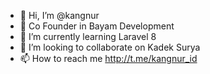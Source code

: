 - 👋 Hi, I’m @kangnur
- 👀 Co Founder in Bayam Development
- 🌱 I’m currently learning Laravel 8
- 💞️ I’m looking to collaborate on Kadek Surya
- 📫 How to reach me http://t.me/kangnur_id

<!---
kangnur/kangnur is a ✨ special ✨ repository because its `README.md` (this file) appears on your GitHub profile.
You can click the Preview link to take a look at your changes.
--->
